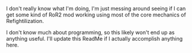 I don't really know what I'm doing, I'm just messing around seeing if I can get some kind of RoR2 mod working using most of the core mechanics of Refightilization.

I don't know much about programming, so this likely won't end up as anything useful. I'll update this ReadMe if I actually accomplish anything here.
